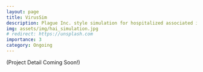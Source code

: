```yaml
---
layout: page
title: VirusSim
description: Plague Inc. style simulation for hospitalized associated infections
img: assets/img/hai_simulation.jpg
# redirect: https://unsplash.com
importance: 3
category: Ongoing
---
```


(Project Detail Coming Soon!)
